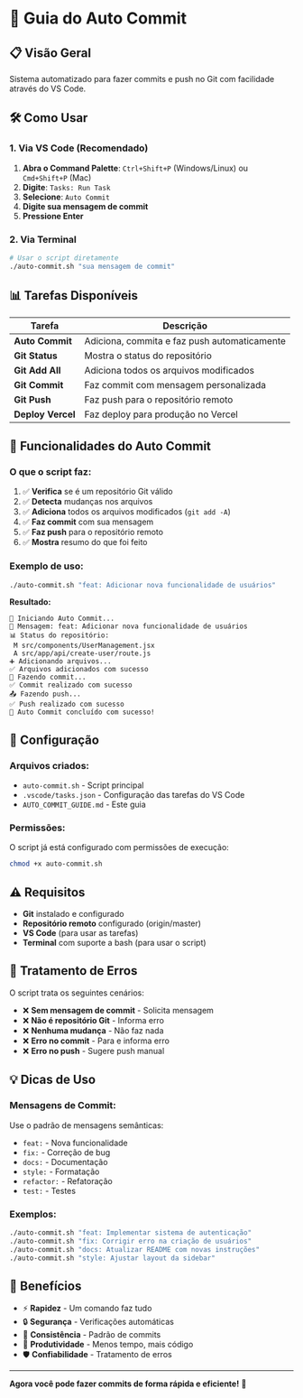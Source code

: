 # 🚀 Guia do Auto Commit

## 📋 Visão Geral

Sistema automatizado para fazer commits e push no Git com facilidade através do VS Code.

## 🛠️ Como Usar

### **1. Via VS Code (Recomendado)**

1. **Abra o Command Palette**: `Ctrl+Shift+P` (Windows/Linux) ou `Cmd+Shift+P` (Mac)
2. **Digite**: `Tasks: Run Task`
3. **Selecione**: `Auto Commit`
4. **Digite sua mensagem de commit**
5. **Pressione Enter**

### **2. Via Terminal**

```bash
# Usar o script diretamente
./auto-commit.sh "sua mensagem de commit"
```

## 📊 Tarefas Disponíveis

| Tarefa | Descrição |
|--------|-----------|
| **Auto Commit** | Adiciona, commita e faz push automaticamente |
| **Git Status** | Mostra o status do repositório |
| **Git Add All** | Adiciona todos os arquivos modificados |
| **Git Commit** | Faz commit com mensagem personalizada |
| **Git Push** | Faz push para o repositório remoto |
| **Deploy Vercel** | Faz deploy para produção no Vercel |

## 🎯 Funcionalidades do Auto Commit

### **O que o script faz:**

1. ✅ **Verifica** se é um repositório Git válido
2. ✅ **Detecta** mudanças nos arquivos
3. ✅ **Adiciona** todos os arquivos modificados (`git add -A`)
4. ✅ **Faz commit** com sua mensagem
5. ✅ **Faz push** para o repositório remoto
6. ✅ **Mostra** resumo do que foi feito

### **Exemplo de uso:**

```bash
./auto-commit.sh "feat: Adicionar nova funcionalidade de usuários"
```

**Resultado:**
```
🚀 Iniciando Auto Commit...
📝 Mensagem: feat: Adicionar nova funcionalidade de usuários
📊 Status do repositório:
 M src/components/UserManagement.jsx
 A src/app/api/create-user/route.js
➕ Adicionando arquivos...
✅ Arquivos adicionados com sucesso
💾 Fazendo commit...
✅ Commit realizado com sucesso
📤 Fazendo push...
✅ Push realizado com sucesso
🎉 Auto Commit concluído com sucesso!
```

## 🔧 Configuração

### **Arquivos criados:**

- `auto-commit.sh` - Script principal
- `.vscode/tasks.json` - Configuração das tarefas do VS Code
- `AUTO_COMMIT_GUIDE.md` - Este guia

### **Permissões:**

O script já está configurado com permissões de execução:
```bash
chmod +x auto-commit.sh
```

## ⚠️ Requisitos

- **Git** instalado e configurado
- **Repositório remoto** configurado (origin/master)
- **VS Code** (para usar as tarefas)
- **Terminal** com suporte a bash (para usar o script)

## 🚨 Tratamento de Erros

O script trata os seguintes cenários:

- ❌ **Sem mensagem de commit** - Solicita mensagem
- ❌ **Não é repositório Git** - Informa erro
- ❌ **Nenhuma mudança** - Não faz nada
- ❌ **Erro no commit** - Para e informa erro
- ❌ **Erro no push** - Sugere push manual

## 💡 Dicas de Uso

### **Mensagens de Commit:**

Use o padrão de mensagens semânticas:
- `feat:` - Nova funcionalidade
- `fix:` - Correção de bug
- `docs:` - Documentação
- `style:` - Formatação
- `refactor:` - Refatoração
- `test:` - Testes

### **Exemplos:**

```bash
./auto-commit.sh "feat: Implementar sistema de autenticação"
./auto-commit.sh "fix: Corrigir erro na criação de usuários"
./auto-commit.sh "docs: Atualizar README com novas instruções"
./auto-commit.sh "style: Ajustar layout da sidebar"
```

## 🎉 Benefícios

- ⚡ **Rapidez** - Um comando faz tudo
- 🔒 **Segurança** - Verificações automáticas
- 📝 **Consistência** - Padrão de commits
- 🚀 **Produtividade** - Menos tempo, mais código
- 🛡️ **Confiabilidade** - Tratamento de erros

---

**Agora você pode fazer commits de forma rápida e eficiente!** 🚀
